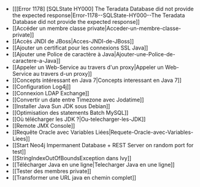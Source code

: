 
* [[[Error 1178] [SQLState HY000] The Teradata Database did not provide the expected response|Error-1178--SQLState-HY000--The Teradata Database did not provide the expected response]]
* [[Accéder un membre classe private|Acceder-un-membre-classe-private]]
* [[Accès JNDI de JBoss|Acces-JNDI-de-JBoss]]
* [[Ajouter un certificat pour les connexions SSL Java]]
* [[Ajouter une Police de caractère à Java|Ajouter-une-Police-de-caractere-a-Java]]
* [[Appeler un Web-Service au travers d'un proxy|Appeler un Web-Service au travers d-un proxy]]
* [[Concepts intéressant en Java 7|Concepts interessant en Java 7]]
* [[Configuration Log4j]]
* [[Connexion LDAP Exchange]]
* [[Convertir un date entre Timezone avec Jodatime]]
* [[Installer Java Sun JDK sous Debian]]
* [[Optimisation des statements Batch MySQL]]
* [[Où télécharger les JDK ?|Ou-telecharger-les-JDK]]
* [[Remote JMX Console]]
* [[Requête Oracle avec Variables Liées|Requete-Oracle-avec-Variables-Liees]]
* [[Start Neo4j Impermanent Database + REST Server on random port for test]]
* [[StringIndexOutOfBoundsException dans Ivy]]
* [[Télécharger Java en une ligne|Telecharger Java en une ligne]]
* [[Tester des membres private]]
* [[Transformer une URL java en chemin complet]]


<!-- --- tags: java -->